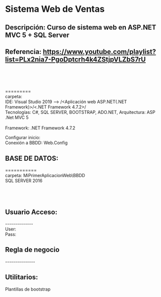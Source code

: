 # Sistema Web de Ventas

## Descripción:	Curso de sistema web en ASP.NET MVC 5 + SQL Server 
## Referencia: 	https://www.youtube.com/playlist?list=PLx2nia7-PgoDptcrh4k4ZStjpVLZbS7rU
<br><br><br>


=========<br>
carpeta:				<br>
IDE: 					Visual Studio 2019 --> <Nuevo Proyecto>/<Aplicación web ASP.NET(.NET Framework)>/<.NET Framework 4.7.2>/<MVC><br>
Tecnologías:			C#, SQL SERVER, BOOTSTRAP, ADO.NET, 
Arquitectura:			ASP .Net MVC 5<br><br>
Framework:				.NET Framework 4.7.2

	
Configurar inicio:		
Conexión a BBDD:		Web.Config





## BASE DE DATOS:
===========<br>
carpeta:				MiPrimerAplicacionWeb\BBDD<br>
SQL SERVER 2016<br><br><br><br>



## Usuario Acceso:
--------------<br>
User: <br>
Pass: 


## Regla de negocio
---------------<br>






## Utilitarios:
Plantillas de bootstrap